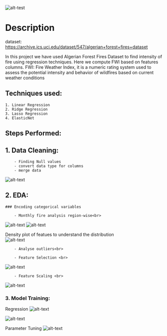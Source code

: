 ![alt-test](https://github.com/HitPant/Fire_intensity_regressor/blob/master/images/algeria.jpeg)

# Description

dataset: https://archive.ics.uci.edu/dataset/547/algerian+forest+fires+dataset

In this project we have used Algerian Forest Fires Dataset to find intensity of fire using regression techniques. Here we compute FWI based on features columns.
FWI: Fire Weather Index, it is a numeric rating system used to assess the potential intensity and behavior of wildfires based on current weather conditions

## Techniques used:<br>
    1. Linear Regression
    2. Ridge Regression
    3. Lasso Regression
    4. ElasticNet

## Steps Performed: <br>
## 1. Data Cleaning:
        - Finding Null values
        - convert data type for columns
        - merge data

![alt-text](https://github.com/HitPant/Fire_intensity_regressor/blob/master/images/cleaned_data.png)
    
## 2. EDA:
    ### Encoding categorical variables

        - Monthly fire analysis region-wise<br>
![alt-text](https://github.com/HitPant/Fire_intensity_regressor/blob/master/images/fire1.png)
![alt-text](https://github.com/HitPant/Fire_intensity_regressor/blob/master/images/fire2.png)

Density plot of featues to understand the distribution<br>
![alt-text](https://github.com/HitPant/Fire_intensity_regressor/blob/master/images/data_dist.png)

        - Analyse outliers<br>

        - Feature Selection <br>
![alt-text](https://github.com/HitPant/Fire_intensity_regressor/blob/master/images/corr.png)

        - Feature Scaling <br>
![alt-text](https://github.com/HitPant/Fire_intensity_regressor/blob/master/images/scaling.png)
    
### 3. Model Training:
Regression
![alt-text](https://github.com/HitPant/Fire_intensity_regressor/blob/master/images/Slide1.JPG)

![alt-text](https://github.com/HitPant/Fire_intensity_regressor/blob/master/images/Screenshot%202023-10-08%20203244.png)

Parameter Tuning
![alt-text](https://github.com/HitPant/Fire_intensity_regressor/blob/master/images/Screenshot%202023-10-08%20210557.png)


        


